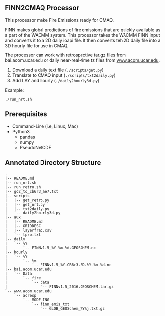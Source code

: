 FINN2CMAQ Processor
-------------------

This processor make Fire Emissions ready for CMAQ.

FINN makes global predictions of fire emissions that are quickly available
as a part of the WACMM system. This processor takes the WACMM FINN input
and converts it to a 2D daily ioapi file. It then converts teh 2D daily file
into a 3D hourly file for use in CMAQ.

The processor can work with retrospective tar.gz files from bai.acom.ucar.edu
or daily near-real-time tz files from www.acom.ucar.edu.

1. Download a daily text file (`./scripts/get.py`)
2. Translate to CMAQ input (`./scripts/txt2daily.py`)
3. Add LAY and hourly (`./daily2hourly3d.py`)

Example:

```
./run_nrt.sh
```

Prerequisites
-------------

- Command-Line (i.e, Linux, Mac)
- Python3
  - pandas
  - numpy
  - PseudoNetCDF

Annotated Directory Structure
-----------------------------

```
.
|-- README.md
|-- run_nrt.sh
|-- run_retro.sh
|-- gc2_to_cb6r3_ae7.txt
|-- scripts
|   |-- get_retro.py
|   |-- get_nrt.py
|   |-- txt2daily.py
|   `-- daily2hourly3d.py
|-- aux
|   |-- README.md
|   |-- GRIDDESC
|   |-- layerfrac.csv
|   `-- tpro.txt
|-- daily
|   `-- %Y
|       `-- FINNv1.5_%Y-%m-%d.GEOSCHEM.nc
|-- hourly
|   `-- %Y
|       `-- %m
|           `-- FINNv1.5_%Y.CB6r3.3D.%Y-%m-%d.nc
|-- bai.acom.ucar.edu
|   `-- Data
|       `-- fire
|           `-- data
|               `-- FINNv1.5_2016.GEOSCHEM.tar.gz
`-- www.acom.ucar.edu
    `-- acresp
        `-- MODELING
            `-- finn_emis_txt
                `-- GLOB_GEOSchem_%Y%j.txt.gz
```
